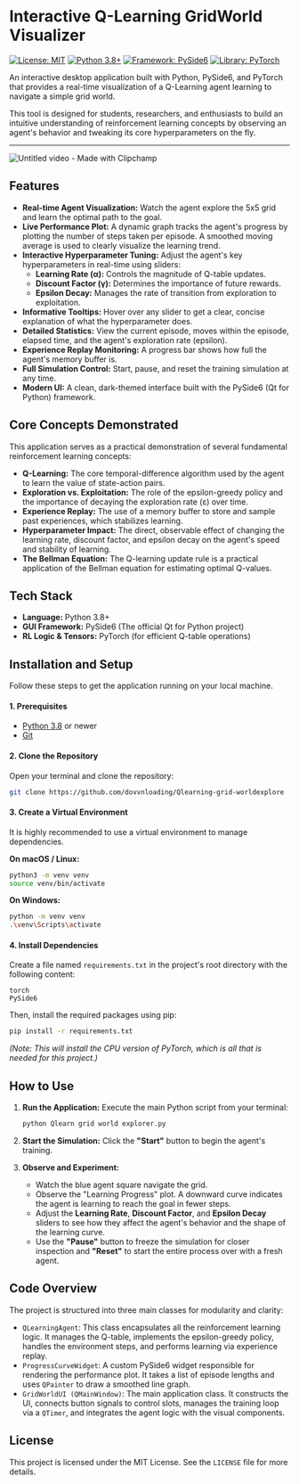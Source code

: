 

# Interactive Q-Learning GridWorld Visualizer

[![License: MIT](https://img.shields.io/badge/License-MIT-yellow.svg)](https://opensource.org/licenses/MIT)
[![Python 3.8+](https://img.shields.io/badge/python-3.8+-blue.svg)](https://www.python.org/downloads/release/python-380/)
[![Framework: PySide6](https://img.shields.io/badge/Framework-PySide6-blue)](https://www.qt.io/qt-for-python)
[![Library: PyTorch](https://img.shields.io/badge/Library-PyTorch-orange)](https://pytorch.org/)

An interactive desktop application built with Python, PySide6, and PyTorch that provides a real-time visualization of a Q-Learning agent learning to navigate a simple grid world.

This tool is designed for students, researchers, and enthusiasts to build an intuitive understanding of reinforcement learning concepts by observing an agent's behavior and tweaking its core hyperparameters on the fly.

---

![Untitled video - Made with Clipchamp](https://github.com/user-attachments/assets/24462b90-836a-46ae-84b3-c534b32b06ad)


## Features

-   **Real-time Agent Visualization:** Watch the agent explore the 5x5 grid and learn the optimal path to the goal.
-   **Live Performance Plot:** A dynamic graph tracks the agent's progress by plotting the number of steps taken per episode. A smoothed moving average is used to clearly visualize the learning trend.
-   **Interactive Hyperparameter Tuning:** Adjust the agent's key hyperparameters in real-time using sliders:
    -   **Learning Rate (α):** Controls the magnitude of Q-table updates.
    -   **Discount Factor (γ):** Determines the importance of future rewards.
    -   **Epsilon Decay:** Manages the rate of transition from exploration to exploitation.
-   **Informative Tooltips:** Hover over any slider to get a clear, concise explanation of what the hyperparameter does.
-   **Detailed Statistics:** View the current episode, moves within the episode, elapsed time, and the agent's exploration rate (epsilon).
-   **Experience Replay Monitoring:** A progress bar shows how full the agent's memory buffer is.
-   **Full Simulation Control:** Start, pause, and reset the training simulation at any time.
-   **Modern UI:** A clean, dark-themed interface built with the PySide6 (Qt for Python) framework.

## Core Concepts Demonstrated

This application serves as a practical demonstration of several fundamental reinforcement learning concepts:

-   **Q-Learning:** The core temporal-difference algorithm used by the agent to learn the value of state-action pairs.
-   **Exploration vs. Exploitation:** The role of the epsilon-greedy policy and the importance of decaying the exploration rate (ε) over time.
-   **Experience Replay:** The use of a memory buffer to store and sample past experiences, which stabilizes learning.
-   **Hyperparameter Impact:** The direct, observable effect of changing the learning rate, discount factor, and epsilon decay on the agent's speed and stability of learning.
-   **The Bellman Equation:** The Q-learning update rule is a practical application of the Bellman equation for estimating optimal Q-values.

## Tech Stack

-   **Language:** Python 3.8+
-   **GUI Framework:** PySide6 (The official Qt for Python project)
-   **RL Logic & Tensors:** PyTorch (for efficient Q-table operations)

## Installation and Setup

Follow these steps to get the application running on your local machine.

#### 1. Prerequisites
-   [Python 3.8](https://www.python.org/downloads/) or newer
-   [Git](https://git-scm.com/downloads/)

#### 2. Clone the Repository
Open your terminal and clone the repository:
```bash
git clone https://github.com/dovvnloading/Qlearning-grid-worldexplore
```

#### 3. Create a Virtual Environment
It is highly recommended to use a virtual environment to manage dependencies.

**On macOS / Linux:**
```bash
python3 -m venv venv
source venv/bin/activate
```

**On Windows:**
```bash
python -m venv venv
.\venv\Scripts\activate
```

#### 4. Install Dependencies
Create a file named `requirements.txt` in the project's root directory with the following content:
```
torch
PySide6
```
Then, install the required packages using pip:
```bash
pip install -r requirements.txt
```
*(Note: This will install the CPU version of PyTorch, which is all that is needed for this project.)*

## How to Use

1.  **Run the Application:**
    Execute the main Python script from your terminal:
    ```bash
    python Qlearn grid world explorer.py
    ```

2.  **Start the Simulation:**
    Click the **"Start"** button to begin the agent's training.

3.  **Observe and Experiment:**
    -   Watch the blue agent square navigate the grid.
    -   Observe the "Learning Progress" plot. A downward curve indicates the agent is learning to reach the goal in fewer steps.
    -   Adjust the **Learning Rate**, **Discount Factor**, and **Epsilon Decay** sliders to see how they affect the agent's behavior and the shape of the learning curve.
    -   Use the **"Pause"** button to freeze the simulation for closer inspection and **"Reset"** to start the entire process over with a fresh agent.

## Code Overview

The project is structured into three main classes for modularity and clarity:

-   `QLearningAgent`: This class encapsulates all the reinforcement learning logic. It manages the Q-table, implements the epsilon-greedy policy, handles the environment steps, and performs learning via experience replay.
-   `ProgressCurveWidget`: A custom PySide6 widget responsible for rendering the performance plot. It takes a list of episode lengths and uses `QPainter` to draw a smoothed line graph.
-   `GridWorldUI (QMainWindow)`: The main application class. It constructs the UI, connects button signals to control slots, manages the training loop via a `QTimer`, and integrates the agent logic with the visual components.

## License

This project is licensed under the MIT License. See the `LICENSE` file for more details.
